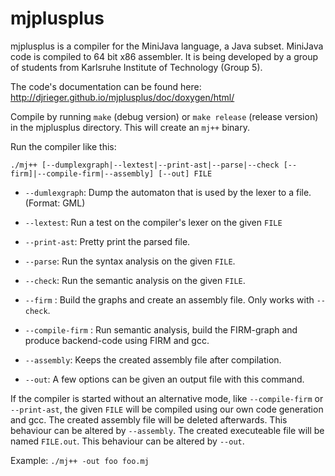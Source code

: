 mjplusplus
==========

mjplusplus is a compiler for the MiniJava language, a Java subset. MiniJava code is compiled to 64 bit x86 assembler. It is being developed by a group of students from Karlsruhe Institute of Technology (Group 5).

The code's documentation can be found here: http://djrieger.github.io/mjplusplus/doc/doxygen/html/ 

Compile by running `make` (debug version) or `make release` (release version) in the mjplusplus directory. This will create an `mj++` binary.

Run the compiler like this:

`./mj++ [--dumplexgraph|--lextest|--print-ast|--parse|--check [--firm]|--compile-firm|--assembly] [--out] FILE`

- `--dumlexgraph`: Dump the automaton that is used by the lexer to a file. (Format: GML)

- `--lextest`: Run a test on the compiler's lexer on the given `FILE`

- `--print-ast`: Pretty print the parsed file.

- `--parse`: Run the syntax analysis on the given `FILE`.

- `--check`: Run the semantic analysis on the given `FILE`.

- `--firm` : Build the graphs and create an assembly file. Only works with `--check`.

- `--compile-firm` : Run semantic analysis, build the FIRM-graph and produce backend-code using FIRM and gcc.

- `--assembly`: Keeps the created assembly file after compilation.

- `--out`: A few options can be given an output file with this command.

If the compiler is started without an alternative mode, like `--compile-firm` or `--print-ast`, the given `FILE` will be compiled using our own code generation and gcc. 
The created assembly file will be deleted afterwards. This behaviour can be altered by `--assembly`.
The created executeable file will be named `FILE.out`. This behaviour can be altered by `--out`.

Example: `./mj++ -out foo foo.mj`
